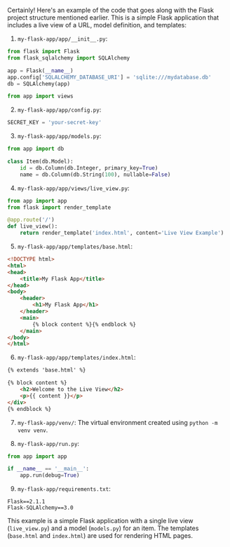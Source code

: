 Certainly! Here's an example of the code that goes along with the Flask project structure mentioned earlier. This is a simple Flask application that includes a live view of a URL, model definition, and templates:

1. `my-flask-app/app/__init__.py`:
```python
from flask import Flask
from flask_sqlalchemy import SQLAlchemy

app = Flask(__name__)
app.config['SQLALCHEMY_DATABASE_URI'] = 'sqlite:///mydatabase.db'
db = SQLAlchemy(app)

from app import views
```

2. `my-flask-app/app/config.py`:
```python
SECRET_KEY = 'your-secret-key'
```

3. `my-flask-app/app/models.py`:
```python
from app import db

class Item(db.Model):
    id = db.Column(db.Integer, primary_key=True)
    name = db.Column(db.String(100), nullable=False)
```

4. `my-flask-app/app/views/live_view.py`:
```python
from app import app
from flask import render_template

@app.route('/')
def live_view():
    return render_template('index.html', content='Live View Example')
```

5. `my-flask-app/app/templates/base.html`:
```html
<!DOCTYPE html>
<html>
<head>
    <title>My Flask App</title>
</head>
<body>
    <header>
        <h1>My Flask App</h1>
    </header>
    <main>
        {% block content %}{% endblock %}
    </main>
</body>
</html>
```

6. `my-flask-app/app/templates/index.html`:
```html
{% extends 'base.html' %}

{% block content %}
    <h2>Welcome to the Live View</h2>
    <p>{{ content }}</p>
</div>
{% endblock %}
```

7. `my-flask-app/venv/`: The virtual environment created using `python -m venv venv`.

8. `my-flask-app/run.py`:
```python
from app import app

if __name__ == '__main__':
    app.run(debug=True)
```

9. `my-flask-app/requirements.txt`:
```
Flask==2.1.1
Flask-SQLAlchemy==3.0
```

This example is a simple Flask application with a single live view (`live_view.py`) and a model (`models.py`) for an item. The templates (`base.html` and `index.html`) are used for rendering HTML pages.
